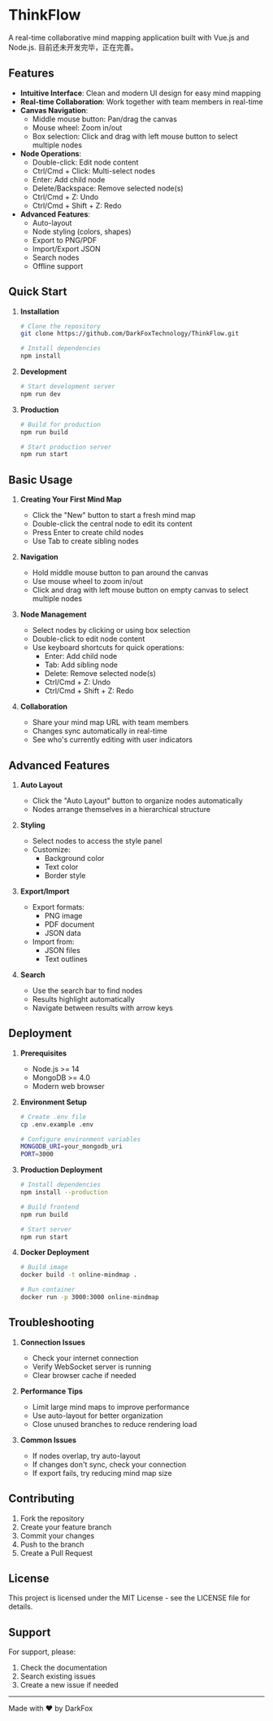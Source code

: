 <!--
 * ......................................&&.........................
 * ....................................&&&..........................
 * .................................&&&&............................
 * ...............................&&&&..............................
 * .............................&&&&&&..............................
 * ...........................&&&&&&....&&&..&&&&&&&&&&&&&&&........
 * ..................&&&&&&&&&&&&&&&&&&&&&&&&&&&&&&&&&..............
 * ................&...&&&&&&&&&&&&&&&&&&&&&&&&&&&&.................
 * .......................&&&&&&&&&&&&&&&&&&&&&&&&&&&&&&&&&.........
 * ...................&&&&&&&&&&&&&&&&&&&&&&&&&&&&&&&...............
 * ..................&&&   &&&&&&&&&&&&&&&&&&&&&&&&&&&&&............
 * ...............&&&&&@  &&&&&&&&&&..&&&&&&&&&&&&&&&&&&&...........
 * ..............&&&&&&&&&&&&&&&.&&....&&&&&&&&&&&&&..&&&&&.........
 * ..........&&&&&&&&&&&&&&&&&&...&.....&&&&&&&&&&&&&...&&&&........
 * ........&&&&&&&&&&&&&&&&&&&.........&&&&&&&&&&&&&&&....&&&.......
 * .......&&&&&&&&.....................&&&&&&&&&&&&&&&&.....&&......
 * ........&&&&&.....................&&&&&&&&&&&&&&&&&&.............
 * ..........&...................&&&&&&&&&&&&&&&&&&&&&&&............
 * ................&&&&&&&&&&&&&&&&&&&&&&&&&&&&&&&&&&&&&............
 * ..................&&&&&&&&&&&&&&&&&&&&&&&&&&&&..&&&&&............
 * ..............&&&&&&&&&&&&&&&&&&&&&&&&&&&&&&....&&&&&............
 * ...........&&&&&&&&&&&&&&&&&&&&&&&&&&&&&&&&......&&&&............
 * .........&&&&&&&&&&&&&&&&&&&&&&&&&&&&&&&.........&&&&............
 * .......&&&&&&&&&&&&&&&&&&&&&&&&&&&&&&&...........&&&&............
 * ......&&&&&&&&&&&&&&&&&&&...&&&&&&...............&&&.............
 * .....&&&&&&&&&&&&&&&&............................&&..............
 * ....&&&&&&&&&&&&&&&.................&&...........................
 * ...&&&&&&&&&&&&&&&.....................&&&&......................
 * ...&&&&&&&&&&.&&&........................&&&&&...................
 * ..&&&&&&&&&&&..&&..........................&&&&&&&...............
 * ..&&&&&&&&&&&&...&............&&&.....&&&&...&&&&&&&.............
 * ..&&&&&&&&&&&&&.................&&&.....&&&&&&&&&&&&&&...........
 * ..&&&&&&&&&&&&&&&&..............&&&&&&&&&&&&&&&&&&&&&&&&.........
 * ..&&.&&&&&&&&&&&&&&&&&.........&&&&&&&&&&&&&&&&&&&&&&&&&&&.......
 * ...&&..&&&&&&&&&&&&.........&&&&&&&&&&&&&&&&...&&&&&&&&&&&&......
 * ....&..&&&&&&&&&&&&&&&&&&&&&&&&&&&&&&&&&&...........&&&&&&&&.....
 * .......&&&&&&&&&&&&&&&&&&&&&&&&&&&&&&&&&..............&&&&&&&....
 * .......&&&&&.&&&&&&&&&&&&&&&&&&..&&&&&&&&...&..........&&&&&&....
 * ........&&&.....&&&&&&&&&&&&&.....&&&&&&&&&&...........&..&&&&...
 * .......&&&........&&&.&&&&&&&&&.....&&&&&.................&&&&...
 * .......&&&...............&&&&&&&.......&&&&&&&&............&&&...
 * ........&&...................&&&&&&.........................&&&..
 * .........&.....................&&&&........................&&....
 * ...............................&&&.......................&&......
 * ................................&&......................&&.......
 * .................................&&..............................
 * ..................................&..............................
 * 
 * @Author: DarkFox
 * @Date: 2025-01-21 16:57:21
 * @LastEditTime: 2025-01-21 16:57:22
 * @LastEditors: DarkFox
 * @Description: 
 * @FilePath: \[250120]在线思维导图\README.md
 * Designed by DarkFox
 -->

# ThinkFlow

A real-time collaborative mind mapping application built with Vue.js and Node.js.
目前还未开发完毕，正在完善。
## Features

- **Intuitive Interface**: Clean and modern UI design for easy mind mapping
- **Real-time Collaboration**: Work together with team members in real-time
- **Canvas Navigation**:
  - Middle mouse button: Pan/drag the canvas
  - Mouse wheel: Zoom in/out
  - Box selection: Click and drag with left mouse button to select multiple nodes
- **Node Operations**:
  - Double-click: Edit node content
  - Ctrl/Cmd + Click: Multi-select nodes
  - Enter: Add child node
  - Delete/Backspace: Remove selected node(s)
  - Ctrl/Cmd + Z: Undo
  - Ctrl/Cmd + Shift + Z: Redo
- **Advanced Features**:
  - Auto-layout
  - Node styling (colors, shapes)
  - Export to PNG/PDF
  - Import/Export JSON
  - Search nodes
  - Offline support

## Quick Start

1. **Installation**
   ```bash
   # Clone the repository
   git clone https://github.com/DarkFoxTechnology/ThinkFlow.git

   # Install dependencies
   npm install
   ```

2. **Development**
   ```bash
   # Start development server
   npm run dev
   ```

3. **Production**
   ```bash
   # Build for production
   npm run build

   # Start production server
   npm run start
   ```

## Basic Usage

1. **Creating Your First Mind Map**
   - Click the "New" button to start a fresh mind map
   - Double-click the central node to edit its content
   - Press Enter to create child nodes
   - Use Tab to create sibling nodes

2. **Navigation**
   - Hold middle mouse button to pan around the canvas
   - Use mouse wheel to zoom in/out
   - Click and drag with left mouse button on empty canvas to select multiple nodes

3. **Node Management**
   - Select nodes by clicking or using box selection
   - Double-click to edit node content
   - Use keyboard shortcuts for quick operations:
     - Enter: Add child node
     - Tab: Add sibling node
     - Delete: Remove selected node(s)
     - Ctrl/Cmd + Z: Undo
     - Ctrl/Cmd + Shift + Z: Redo

4. **Collaboration**
   - Share your mind map URL with team members
   - Changes sync automatically in real-time
   - See who's currently editing with user indicators

## Advanced Features

1. **Auto Layout**
   - Click the "Auto Layout" button to organize nodes automatically
   - Nodes arrange themselves in a hierarchical structure

2. **Styling**
   - Select nodes to access the style panel
   - Customize:
     - Background color
     - Text color
     - Border style

3. **Export/Import**
   - Export formats:
     - PNG image
     - PDF document
     - JSON data
   - Import from:
     - JSON files
     - Text outlines

4. **Search**
   - Use the search bar to find nodes
   - Results highlight automatically
   - Navigate between results with arrow keys

## Deployment

1. **Prerequisites**
   - Node.js >= 14
   - MongoDB >= 4.0
   - Modern web browser

2. **Environment Setup**
   ```bash
   # Create .env file
   cp .env.example .env

   # Configure environment variables
   MONGODB_URI=your_mongodb_uri
   PORT=3000
   ```

3. **Production Deployment**
   ```bash
   # Install dependencies
   npm install --production

   # Build frontend
   npm run build

   # Start server
   npm run start
   ```

4. **Docker Deployment**
   ```bash
   # Build image
   docker build -t online-mindmap .

   # Run container
   docker run -p 3000:3000 online-mindmap
   ```

## Troubleshooting

1. **Connection Issues**
   - Check your internet connection
   - Verify WebSocket server is running
   - Clear browser cache if needed

2. **Performance Tips**
   - Limit large mind maps to improve performance
   - Use auto-layout for better organization
   - Close unused branches to reduce rendering load

3. **Common Issues**
   - If nodes overlap, try auto-layout
   - If changes don't sync, check your connection
   - If export fails, try reducing mind map size

## Contributing

1. Fork the repository
2. Create your feature branch
3. Commit your changes
4. Push to the branch
5. Create a Pull Request

## License

This project is licensed under the MIT License - see the LICENSE file for details.

## Support

For support, please:
1. Check the documentation
2. Search existing issues
3. Create a new issue if needed

---
Made with ❤️ by DarkFox

